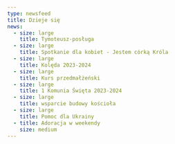 ```yaml
---
type: newsfeed
title: Dzieje się
news:
  - size: large
    title: Tymoteusz-posługa
  - size: large
    title: Spotkanie dla kobiet - Jestem córką Króla
  - size: large
    title: Kolęda 2023-2024
  - size: large
    title: Kurs przedmałżeński
  - size: large
    title: 1 Komunia Święta 2023-2024
  - size: large
    title: wsparcie budowy kościoła
  - size: large
    title: Pomoc dla Ukrainy
  - title: Adoracja w weekendy
    size: medium
---
```

